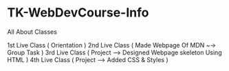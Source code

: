 # TK-WebDevCourse-Info
All About Classes

1st Live Class ( Orientation )
2nd Live Class ( Made Webpage Of MDN  ~-> Group Task )
3rd Live Class ( Project --> Designed Webpage skeleton Using HTML )
4th Live Class ( Project --> Added CSS & Styles )




